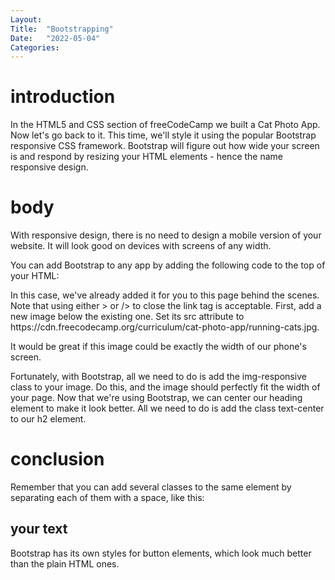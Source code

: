 ```yaml
---
Layout:
Title:  "Bootstrapping"
Date:   "2022-05-04"
Categories:
---
```

# introduction
In the HTML5 and CSS section of freeCodeCamp we built a Cat Photo App. Now let's go back to it. This time, we'll style it using the popular Bootstrap responsive CSS framework.
Bootstrap will figure out how wide your screen is and respond by resizing your HTML elements - hence the name responsive design.


# body
With responsive design, there is no need to design a mobile version of your website. It will look good on devices with screens of any width.

You can add Bootstrap to any app by adding the following code to the top of your HTML:

<link rel="stylesheet" href="https://maxcdn.bootstrapcdn.com/bootstrap/3.3.7/css/bootstrap.min.css" integrity="sha384-BVYiiSIFeK1dGmJRAkycuHAHRg32OmUcww7on3RYdg4Va+PmSTsz/K68vbdEjh4u" crossorigin="anonymous"/>
In this case, we've already added it for you to this page behind the scenes. Note that using either > or /> to close the link tag is acceptable.
First, add a new image below the existing one. Set its src attribute to https://cdn.freecodecamp.org/curriculum/cat-photo-app/running-cats.jpg.

It would be great if this image could be exactly the width of our phone's screen.

Fortunately, with Bootstrap, all we need to do is add the img-responsive class to your image. Do this, and the image should perfectly fit the width of your page.
Now that we're using Bootstrap, we can center our heading element to make it look better. All we need to do is add the class text-center to our h2 element.



# conclusion
Remember that you can add several classes to the same element by separating each of them with a space, like this:

<h2 class="red-text text-center">your text</h2>
Bootstrap has its own styles for button elements, which look much better than the plain HTML ones.
